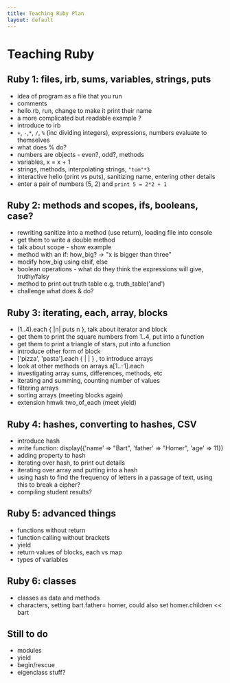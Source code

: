 ```yaml
---
title: Teaching Ruby Plan
layout: default
---
```


# Teaching Ruby

## Ruby 1: files, irb, sums, variables, strings, puts

- idea of program as a file that you run
- comments
- hello.rb, run, change to make it print their name
- a more complicated but readable example ?
- introduce to irb
- `+`, `-`,`*`, `/`, `%` (inc dividing integers), expressions, numbers evaluate to themselves
- what does % do?
- numbers are objects - even?, odd?, methods 
- variables, x = x + 1
- strings, methods, interpolating strings, `"tom"*3`
- interactive hello (print vs puts), sanitizing name, entering other details
- enter a pair of numbers (5, 2) and `print 5 = 2*2 + 1`


## Ruby 2: methods and scopes, ifs, booleans, case?

- rewriting sanitize into a method (use return), loading file into console
- get them to write a double method
- talk about scope - show example
- method with an if: how_big? -> "x is bigger than three"
- modify how_big using elsif, else
- boolean operations - what do they think the expressions will give, truthy/falsy
- method to print out truth table e.g. truth_table('and')
- challenge what does & do? 

## Ruby 3: iterating, each, array, blocks

- (1..4).each { |n| puts n }, talk about iterator and block
- get them to print the square numbers from 1..4, put into a function
- get them to print a triangle of stars, put into a function
- introduce other form of block
- ['pizza', 'pasta'].each { | |  } , to introduce arrays
- look at other methods on arrays a[1..-1].each
- investigating array sums, differences, methods, etc
- iterating and summing, counting number of values
- filtering arrays
- sorting arrays (meeting blocks again)
- extension hmwk two_of_each (meet yield)

## Ruby 4: hashes, converting to hashes, CSV
- introduce hash
- write function: display({'name' => "Bart", 'father' => "Homer", 'age' => 11})
- adding property to hash
- iterating over hash, to print out details
- iterating over array and putting into a hash
- using hash to find the frequency of letters in a passage of text, using this to break a cipher?
- compiling student results? 

## Ruby 5: advanced things
- functions without return
- function calling without brackets
- yield
- return values of blocks, each vs map
- types of variables



## Ruby 6: classes
- classes as data and methods
- characters, setting bart.father= homer, could also set homer.children << bart



## Still to do
- modules
- yield
- begin/rescue
- eigenclass stuff?




